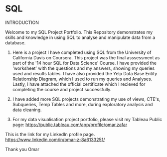 # SQL

INTRODUCTION

Welcome to my SQL Project Portfolio.
This Repository demonstrates my skills and knowledge in using SQL to analyse and manipulate data from a database.

1. Here is a project I have completed using SQL from the University of California Davis on Coursera. 
This project was the final asssessment as part of the '14 hour SQL for Data Science' Course.
I have provided the 'worksheet' with the questions and my answers, showing my queries used and results tables.
I have also provided the Yelp Data Base Entity Relationship Diagram, which I used to run my queries and Analyses.
Lastly, I have attached the official certificate which I recieved for completing the course and project successfully.

2. I have added more SQL projects demonstrating my use of views, CTE's, Subqueries, Temp Tables and more, during exploratory analysis and data cleaning.

3. For my data visualisation project portfolio, please visit my Tableau Public page: 
  https://public.tableau.com/app/profile/omar.zafar

This is the link for my LinkedIn profile page.
https://www.linkedin.com/in/omar-z-8a6133251/

Thank you
Omar
